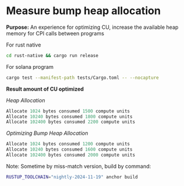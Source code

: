 # Measure bump heap allocation
**Purpose:** An experience for optimizing CU, increase the available heap memory for CPI calls between programs

For rust native
```bash
cd rust-native && cargo run release
```

For solana program
```bash
cargo test --manifest-path tests/Cargo.toml -- --nocapture
```

**Result amount of CU optimized**

*Heap Allocation*
```rust
Allocate 1024 bytes consumed 1500 compute units
Allocate 10240 bytes consumed 1800 compute units
Allocate 102400 bytes consumed 2200 compute units
```

*Optimizing Bump Heap Allocation*
```rust
Allocate 1024 bytes consumed 1200 compute units
Allocate 10240 bytes consumed 1600 compute units
Allocate 102400 bytes consumed 2000 compute units
```

Note: Sometime by miss-match version, build by command:
```bash
RUSTUP_TOOLCHAIN="nightly-2024-11-19" anchor build
```

